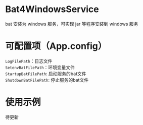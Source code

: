 # Bat4WindowsService
bat 安装为 windows 服务，可实现 jar 等程序安装到 windows 服务

# 可配置项（App.config）

`LogFilePath`：日志文件  
`SetenvBatFilePath`：环境变量文件  
`StartupBatFilePath`: 启动服务的bat文件  
`ShutdownBatFilePath`: 停止服务的bat文件  

# 使用示例
待更新
